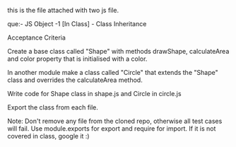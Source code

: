 this is the file attached with two js file.

que:- 
JS Object -1 [In Class] - Class Inheritance

Acceptance Criteria

Create a base class called "Shape" with methods drawShape, calculateArea and color property that is initialised with a color.

In another module make a class called "Circle" that extends the "Shape" class and overrides the calculateArea method.

Write code for Shape class in shape.js and Circle in circle.js

Export the class from each file.



Note: Don't remove any file from the cloned repo, otherwise all test cases will fail. Use module.exports for export and require for import. If it is not covered in class, google it :)